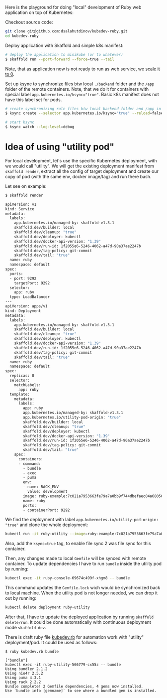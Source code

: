 Here is the playground for doing "local" development of Ruby web application on top of Kubernetes:

Checkout source code:
```bash
git clone git@github.com:dsalahutdinov/kubedev-ruby.git
cd kubedev-ruby
```

Deploy application with Skaffold and simple k8s manifest:
```bash
# deploy the application to minikube (or to whatever)
$ skaffold run --port-forward --force=true --tail
```
Note, that as application now is not ready to run as web service, we [scale it to 0](https://github.com/dsalahutdinov/kubedev-ruby/blob/master/k8s/deployment.yaml#L19).

Set up ksync to synchronize files btw local `./backend` folder and the `/app` folder of the remote containers. Note, that we do it for containers with special label `app.kubernetes.io/ksync="true"`. Basic k8s manifest does not have this label set for pods.

```bash
# create synchronizing rule files btw local backend folder and /app in container (with special tag)
$ ksync create --selector app.kubernetes.io/ksync="true" --reload=false -n default $(pwd)/backend /app/

# start ksync
$ ksync watch --log-level=debug
```

# Idea of using "utility pod"

For local development, let's use the specific Kubernetes deployment, with we would call "utility". We will get the existing deployment manifest from `skaffold render`, extract all the config of target deployment and create our copy of pod (with the same env, docker image/tag) and run there bash.

Let see on example:

```bash
$ skaffold render

apiVersion: v1
kind: Service
metadata:
  labels:
    app.kubernetes.io/managed-by: skaffold-v1.3.1
    skaffold.dev/builder: local
    skaffold.dev/cleanup: "true"
    skaffold.dev/deployer: kubectl
    skaffold.dev/docker-api-version: "1.39"
    skaffold.dev/run-id: 1f2055e6-5246-4062-a47d-90a37ae2247b
    skaffold.dev/tag-policy: git-commit
    skaffold.dev/tail: "true"
  name: ruby
  namespace: default
spec:
  ports:
  - port: 9292
    targetPort: 9292
  selector:
    app: ruby
  type: LoadBalancer
---
apiVersion: apps/v1
kind: Deployment
metadata:
  labels:
    app.kubernetes.io/managed-by: skaffold-v1.3.1
    skaffold.dev/builder: local
    skaffold.dev/cleanup: "true"
    skaffold.dev/deployer: kubectl
    skaffold.dev/docker-api-version: "1.39"
    skaffold.dev/run-id: 1f2055e6-5246-4062-a47d-90a37ae2247b
    skaffold.dev/tag-policy: git-commit
    skaffold.dev/tail: "true"
  name: ruby
  namespace: default
spec:
  replicas: 0
  selector:
    matchLabels:
      app: ruby
  template:
    metadata:
      labels:
        app: ruby
        app.kubernetes.io/managed-by: skaffold-v1.3.1
        app.kubernetes.io/utility-pod-origin: "true"
        skaffold.dev/builder: local
        skaffold.dev/cleanup: "true"
        skaffold.dev/deployer: kubectl
        skaffold.dev/docker-api-version: "1.39"
        skaffold.dev/run-id: 1f2055e6-5246-4062-a47d-90a37ae2247b
        skaffold.dev/tag-policy: git-commit
        skaffold.dev/tail: "true"
    spec:
      containers:
      - command:
        - bundle
        - exec
        - puma
        env:
        - name: RACK_ENV
          value: development
        image: ruby-example:7c021a7953663fe79a7a0bb9f744dbefaec04a68050666885c16b1bccc710f7d
        name: ruby
        ports:
        - containerPort: 9292
```

We find the deployment with label `app.kubernetes.io/utility-pod-origin: "true"` and clone the whole deployment:
```bash
kubectl run -it ruby-utility --image=ruby-example:7c021a7953663fe79a7a0bb9f744dbefaec04a68050666885c16b1bccc710f7d --env RACK_ENV=development --labels app.kubernetes.io/ksync=true -- bash
```
Also, add the `ksync=true` tag, to enable file sync 2 was file sync for this container.

Then, any changes made to local `Gemfile` will be synced with remote container.
To update dependencies I have to run `bundle` inside the utility pod by running:
```bash
kubectl exec -it ruby-console-69674c499f-xhgm8 -- bundle
```
This command updates the `Gemfile.lock` wich would be synchronized back to local machine.
When the utility pod is not longer needed, we can drop it out by running:
```bash
kubectl delete deployment ruby-utility
```

After that, I have to update the deployed application by running `skaffold delete/run`. It could be done automatically with continuous deployment mode `skaffold dev`.

There is draft ruby file [kubedev.rb](https://github.com/dsalahutdinov/kubedev-ruby/blob/master/kubedev.rb) for automation work with "utility" deployment/pod.
It could be used as follows:
```
$ ruby kubedev.rb bundle

["bundle"]
kubectl exec -it ruby-utility-566779-cx55z -- bundle
Using bundler 2.1.2
Using nio4r 2.5.2
Using puma 4.3.1
Using rack 2.2.2
Bundle complete! 2 Gemfile dependencies, 4 gems now installed.
Use `bundle info [gemname]` to see where a bundled gem is installed.
```



